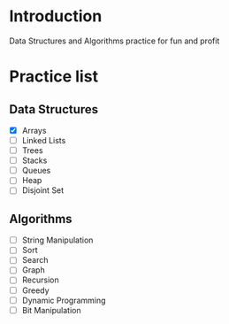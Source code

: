 # Introduction

Data Structures and Algorithms practice for fun and profit

# Practice list
## Data Structures
- [x] Arrays
- [ ] Linked Lists
- [ ] Trees
- [ ] Stacks
- [ ] Queues
- [ ] Heap
- [ ] Disjoint Set

## Algorithms
- [ ] String Manipulation
- [ ] Sort
- [ ] Search
- [ ] Graph
- [ ] Recursion
- [ ] Greedy
- [ ] Dynamic Programming
- [ ] Bit Manipulation